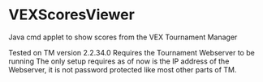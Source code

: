 # VEXScoresViewer
Java cmd applet to show scores from the VEX Tournament Manager

Tested on TM version 2.2.34.0
Requires the Tournament Webserver to be running
The only setup requires as of now is the IP address of the Webserver, it is not password protected like most other parts of TM.
